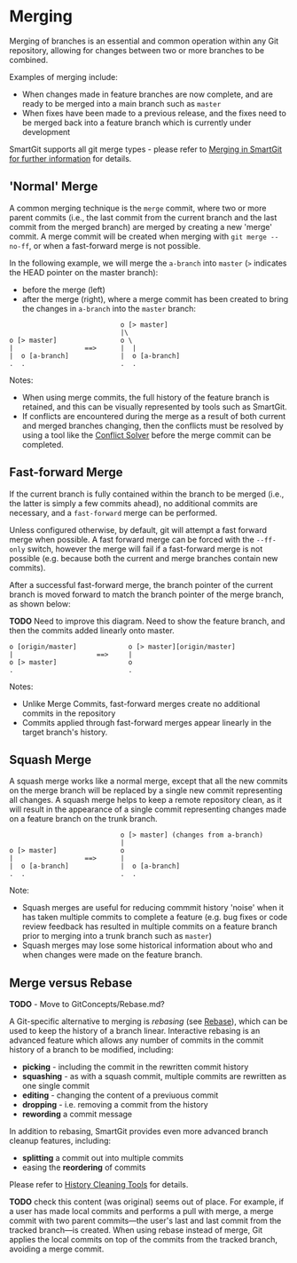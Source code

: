 # Merging

Merging of branches is an essential and common operation within any Git repository, allowing for changes between two or more branches to be combined.

Examples of merging include:
- When changes made in feature branches are now complete, and are ready to be merged into a main branch such as `master`
- When fixes have been made to a previous release, and the fixes need to be merged back into a feature branch which is currently under development

SmartGit supports all git merge types - please refer to [Merging in SmartGit for further information](/SmartGit/Latest/Merge) for details.

## 'Normal' Merge

A common merging technique is the `merge` commit, where two or more parent commits (i.e., the last commit from the current branch and the last commit from the merged branch) are merged by creating a new 'merge' commit.
A merge commit will be created when merging with `git merge --no-ff`, or when a fast-forward merge is not possible.

In the following example, we will merge the `a-branch` into `master` (`>` indicates the HEAD pointer on the master branch):
- before the merge (left)
- after the merge (right), where a merge commit has been created to bring the changes in `a-branch` into the `master` branch:

``` text
                            o [> master]
                            |\
o [> master]                o \
|                  ==>      |  |
|  o [a-branch]             |  o [a-branch]
.  .                        .  .
```

Notes:
- When using merge commits, the full history of the feature branch is retained, and this can be visually represented by tools such as SmartGit.
- If conflicts are encountered during the merge as a result of both current and merged branches changing, then the conflicts must be resolved by using a tool like the [Conflict Solver](Conflict-Solver.md) before the merge commit can be completed.

## Fast-forward Merge

If the current branch is fully contained within the branch to be merged (i.e., the latter is simply a few commits ahead), no
additional commits are necessary, and a `fast-forward` merge can be performed. 

Unless configured otherwise, by default, git will attempt a fast forward merge when possible. 
A fast forward merge can be forced with the `--ff-only` switch, however the merge will fail if a fast-forward merge is not possible (e.g. because both the current and merge branches contain new commits).

After a successful fast-forward merge, the branch pointer of the current branch is moved forward to match the branch pointer of the merge
branch, as shown below:

**TODO** Need to improve this diagram. Need to show the feature branch, and then the commits added linearly onto master.

``` text
o [origin/master]             o [> master][origin/master]
|                     ==>     |
o [> master]                  o
.                             .
```

Notes:
- Unlike Merge Commits, fast-forward merges create no additional commits in the repository
- Commits applied through fast-forward merges appear linearly in the target branch's history.

## Squash Merge

A squash merge works like a normal merge, except that all the new commits on the merge branch will be replaced by a single new commit representing all changes.
A squash merge helps to keep a remote repository clean, as it will result in the appearance of a single commit representing changes made on a feature branch on the trunk branch.

``` text
                            o [> master] (changes from a-branch)
                            |
o [> master]                o
|                  ==>      |
|  o [a-branch]             |  o [a-branch]
.  .                        .  .
```

Note:
- Squash merges are useful for reducing commmit history 'noise' when it has taken multiple commits to complete a feature
  (e.g. bug fixes or code review feedback has resulted in multiple commits on a feature branch prior to merging into a trunk branch such as `master`)
- Squash merges may lose some historical information about who and when changes were made on the feature branch.


## Merge versus Rebase
**TODO** - Move to GitConcepts/Rebase.md?

A Git-specific alternative to merging is *rebasing* (see [Rebase](Rebase.md)), which can be used to keep the history of a branch linear.
Interactive rebasing is an advanced feature which allows any number of commits in the commit history of a branch to be modified, including:

- **picking** - including the commit in the rewritten commit history
- **squashing** - as with a squash commit, multiple commits are rewritten as one single commit
- **editing** - changing the content of a previuous commit
- **dropping** - i.e. removing a commit from the history
- **rewording** a commit message

In addition to rebasing, SmartGit provides even more advanced branch cleanup features, including:
- **splitting** a commit out into multiple commits
- easing the **reordering** of commits

Please refer to [History Cleaning Tools](GitCommands/CleanupTools.md) for details.

**TODO** check this content (was original) seems out of place.
For example, if a user has made local commits and performs a pull with merge, a merge commit with two parent commits—the user's last
and last commit from the tracked branch—is created. 
When using rebase instead of merge, Git applies the local commits on top of the commits from the tracked branch, avoiding a merge commit.
